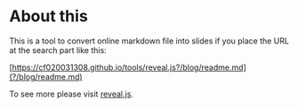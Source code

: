 # About this

This is a tool to convert online markdown file into slides if you place the URL at the search part like this:

[https://cf020031308.github.io/tools/reveal.js?/blog/readme.md](?/blog/readme.md)

To see more please visit [reveal.js](https://github.com/hakimel/reveal.js).

